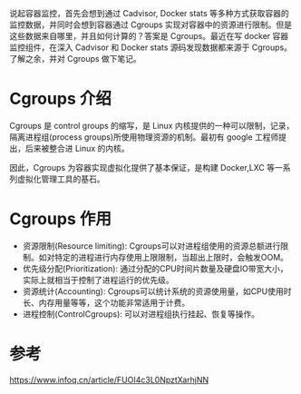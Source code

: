 
说起容器监控，首先会想到通过 Cadvisor, Docker stats 等多种方式获取容器的监控数据，并同时会想到容器通过 Cgroups 实现对容器中的资源进行限制。但是这些数据来自哪里，并且如何计算的？答案是 Cgroups。最近在写 docker 容器监控组件，在深入 Cadvisor 和 Docker stats 源码发现数据都来源于 Cgroups。了解之余，并对 Cgroups 做下笔记。

# Cgroups 介绍

Cgroups 是 control groups 的缩写，是 Linux 内核提供的一种可以限制，记录，隔离进程组(process groups)所使用物理资源的机制。最初有 google 工程师提出，后来被整合进 Linux 的内核。

因此，Cgroups 为容器实现虚拟化提供了基本保证，是构建 Docker,LXC 等一系列虚拟化管理工具的基石。

# Cgroups 作用

* 资源限制(Resource limiting): Cgroups可以对进程组使用的资源总额进行限制。如对特定的进程进行内存使用上限限制，当超出上限时，会触发OOM。
* 优先级分配(Prioritization): 通过分配的CPU时间片数量及硬盘IO带宽大小，实际上就相当于控制了进程运行的优先级。
* 资源统计(Accounting): Cgroups可以统计系统的资源使用量，如CPU使用时长、内存用量等等，这个功能非常适用于计费。
* 进程控制(ControlCgroups): 可以对进程组执行挂起、恢复等操作。


# 参考

https://www.infoq.cn/article/FUOI4c3L0NpztXarhjNN